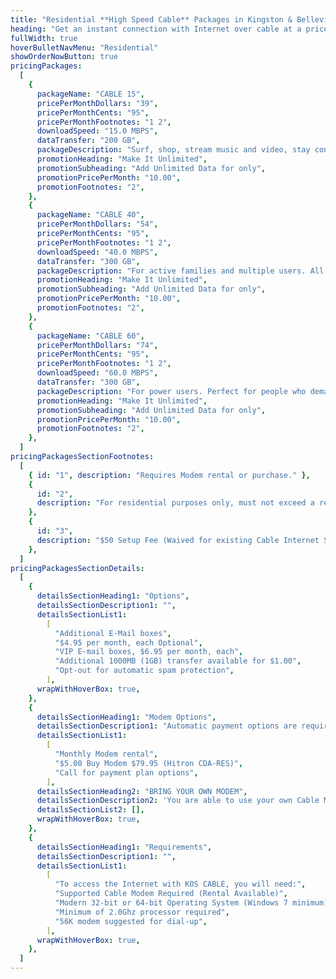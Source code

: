 ```yaml
---
title: "Residential **High Speed Cable** Packages in Kingston & Belleville, Ontario"
heading: "Get an instant connection with Internet over cable at a price that suits your needs."
fullWidth: true
hoverBulletNavMenu: "Residential"
showOrderNowButton: true
pricingPackages:
  [
    {
      packageName: "CABLE 15",
      pricePerMonthDollars: "39",
      pricePerMonthCents: "95",
      pricePerMonthFootnotes: "1 2",
      downloadSpeed: "15.0 MBPS",
      dataTransfer: "200 GB",
      packageDescription: "Surf, shop, stream music and video, stay connected with family and friends.",
      promotionHeading: "Make It Unlimited",
      promotionSubheading: "Add Unlimited Data for only",
      promotionPricePerMonth: "10.00",
      promotionFootnotes: "2",
    },
    {
      packageName: "CABLE 40",
      pricePerMonthDollars: "54",
      pricePerMonthCents: "95",
      pricePerMonthFootnotes: "1 2",
      downloadSpeed: "40.0 MBPS",
      dataTransfer: "300 GB",
      packageDescription: "For active families and multiple users. All the features with more speed and data",
      promotionHeading: "Make It Unlimited",
      promotionSubheading: "Add Unlimited Data for only",
      promotionPricePerMonth: "10.00",
      promotionFootnotes: "2",
    },
    {
      packageName: "CABLE 60",
      pricePerMonthDollars: "74",
      pricePerMonthCents: "95",
      pricePerMonthFootnotes: "1 2",
      downloadSpeed: "60.0 MBPS",
      dataTransfer: "300 GB",
      packageDescription: "For power users. Perfect for people who demand the most speed available.",
      promotionHeading: "Make It Unlimited",
      promotionSubheading: "Add Unlimited Data for only",
      promotionPricePerMonth: "10.00",
      promotionFootnotes: "2",
    },
  ]
pricingPackagesSectionFootnotes:
  [
    { id: "1", description: "Requires Modem rental or purchase." },
    {
      id: "2",
      description: "For residential purposes only, must not exceed a reasonable amount of usage",
    },
    {
      id: "3",
      description: "$50 Setup Fee (Waived for existing Cable Internet Subscribers for service at their current location.)",
    },
  ]
pricingPackagesSectionDetails:
  [
    {
      detailsSectionHeading1: "Options",
      detailsSectionDescription1: "",
      detailsSectionList1:
        [
          "Additional E-Mail boxes",
          "$4.95 per month, each Optional",
          "VIP E-mail boxes, $6.95 per month, each",
          "Additional 1000MB (1GB) transfer available for $1.00",
          "Opt-out for automatic spam protection",
        ],
      wrapWithHoverBox: true,
    },
    {
      detailsSectionHeading1: "Modem Options",
      detailsSectionDescription1: "Automatic payment options are required.",
      detailsSectionList1:
        [
          "Monthly Modem rental",
          "$5.00 Buy Modem $79.95 (Hitron CDA-RES)",
          "Call for payment plan options",
        ],
      detailsSectionHeading2: "BRING YOUR OWN MODEM",
      detailsSectionDescription2: 'You are able to use your own Cable Modem if it is in our <Link href="/modem/list" className="underline text-blue-brand"> supported modem list </Link>',
      detailsSectionList2: [],
      wrapWithHoverBox: true,
    },
    {
      detailsSectionHeading1: "Requirements",
      detailsSectionDescription1: "",
      detailsSectionList1:
        [
          "To access the Internet with KOS CABLE, you will need:",
          "Supported Cable Modem Required (Rental Available)",
          "Modern 32-bit or 64-bit Operating System (Windows 7 minimum)",
          "Minimum of 2.0Ghz processor required",
          "56K modem suggested for dial-up",
        ],
      wrapWithHoverBox: true,
    },
  ]
---
```

